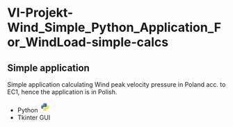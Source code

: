 # VI-Projekt-Wind_Simple_Python_Application_For_WindLoad-simple-calcs

## Simple application

Simple application calculating Wind peak velocity pressure in Poland acc. to EC1, hence the application is in Polish. 

 - Python <img src="https://raw.githubusercontent.com/github/explore/80688e429a7d4ef2fca1e82350fe8e3517d3494d/topics/python/python.png" width=25>
 - Tkinter GUI

